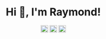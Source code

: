 <h1 align="center">Hi 👋, I'm Raymond!</h1>

<p align="center">
<a href="https://twitter.com/raymondhechen" target="blank"><img align="center" src="https://cdn.jsdelivr.net/npm/simple-icons@3.0.1/icons/twitter.svg" alt="raymondhechen" height="20" width="20" /></a>
<a href="https://linkedin.com/in/raymondhechen" target="blank"><img align="center" src="https://cdn.jsdelivr.net/npm/simple-icons@3.0.1/icons/linkedin.svg" alt="raymondhechen" height="20" width="20" /></a>
<a href="https://instagram.com/raymondhechen" target="blank"><img align="center" src="https://cdn.jsdelivr.net/npm/simple-icons@3.0.1/icons/instagram.svg" alt="raymondhechen" height="20" width="20" /></a>
</p>
<!--
**raymondhechen/raymondhechen** is a ✨ _special_ ✨ repository because its `README.md` (this file) appears on your GitHub profile.

Here are some ideas to get you started:

- 🔭 I’m currently working on ...
- 🌱 I’m currently learning ...
- 👯 I’m looking to collaborate on ...
- 🤔 I’m looking for help with ...
- 💬 Ask me about ...
- 📫 How to reach me: ...
- 😄 Pronouns: ...
- ⚡ Fun fact: ...
-->
